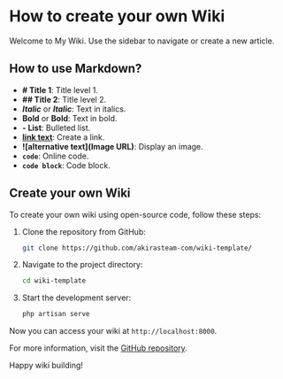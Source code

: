# How to create your own Wiki

Welcome to My Wiki. Use the sidebar to navigate or create a new article.

## How to use Markdown?

- **# Title 1**: Title level 1.
- **## Title 2**: Title level 2.
- **_Italic_** or **_Italic_**: Text in italics.
- **__Bold__** or **__Bold__**: Text in bold.
- **- List**: Bulleted list.
- **[link text](URL)**: Create a link.
- **![alternative text](Image URL)**: Display an image.
- **`code`**: Online code.
- **```code block```**: Code block.

## Create your own Wiki

To create your own wiki using open-source code, follow these steps:

1. Clone the repository from GitHub:
    ```bash
    git clone https://github.com/akirasteam-com/wiki-template/
    ```

2. Navigate to the project directory:
    ```bash
    cd wiki-template
    ```

3. Start the development server:
    ```bash
    php artisan serve
    ```

Now you can access your wiki at `http://localhost:8000`.

For more information, visit the [GitHub repository](https://github.com/akirasteam-com/wiki-template/).

Happy wiki building!
